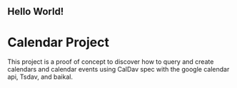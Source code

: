## Hello World!

# Calendar Project

This project is a proof of concept to discover how to query and create calendars and calendar events using CalDav spec with the google calendar api, Tsdav, and baikal.
